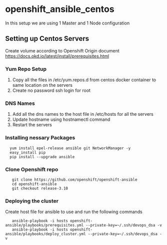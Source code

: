 # openshift_ansible_centos

In this setup we are using 1 Master and 1 Node configuration

## Setting up Centos Servers
Create volume according to Openshift Origin document https://docs.okd.io/latest/install/prerequisites.html

### Yum Repo Setup
 1. Copy all the files in /etc/yum.repos.d from centos docker container to same location on the servers
 2. Create no password ssh login for root

### DNS Names
 1. Add all the dns names to the host file in /etc/hosts for all the servers
 2. Update hostname using hostnamectl command
 3. Restart the servers

### Installing nessary Packages
 ```
   yum install epel-release ansible git NetworkManager -y
   easy_install pip
   pip install --upgrade ansible
 ```

### Clone Openshift repo
 ```
    git clone https://github.com/openshift/openshift-ansible
    cd openshift-ansible
    git checkout release-3.10
 ```
### Deploying the cluster
 Create host file for ansible to use and run the following commands
 ```
    ansible-playbook -i hosts openshift-ansible/playbooks/prerequisites.yml --private-key=~/.ssh/devops_dsa -v
    ansible-playbook -i hosts openshift-ansible/playbooks/deploy_cluster.yml --private-key=~/.ssh/devops_dsa -v
 ```


